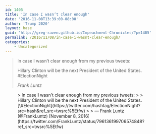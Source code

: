 ```yaml
---
id: 1405
title: 'In case I wasn’t clear enough'
date: '2016-11-08T13:39:00-08:00'
author: 'Trump 2020'
layout: base
guid: 'http://greg-raven.github.io/Impeachment-Chronicles/?p=1405'
permalink: /2016/11/08/in-case-i-wasnt-clear-enough/
categories:
    - Uncategorized
---
```


> In case I wasn’t clear enough from my previous tweets:
> 
> Hillary Clinton will be the next President of the United States. #ElectionNight
> 
> <cite>Frank Luntz</cite>

<figure class="wp-block-embed is-type-rich is-provider-twitter wp-block-embed-twitter"><div class="wp-block-embed__wrapper">> In case I wasn't clear enough from my previous tweets:  
>   
> Hillary Clinton will be the next President of the United States. [\#ElectionNight](https://twitter.com/hashtag/ElectionNight?src=hash&ref_src=twsrc%5Etfw)
> 
> — Frank Luntz (@FrankLuntz) [November 8, 2016](https://twitter.com/FrankLuntz/status/796136199706574848?ref_src=twsrc%5Etfw)

<script async="" charset="utf-8" src="https://platform.twitter.com/widgets.js"></script></div></figure>